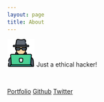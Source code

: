```yaml
---
layout: page
title: About
---
```



![](/assets/hacker.png) Just a ethical hacker!

<br/>

[Portfolio](https://rodrigosilvaluz4.github.io/)
[Github](https://github.com/rodrigosilvaluz4)
[Twitter](https://twitter.com/s3mPr1linux)

